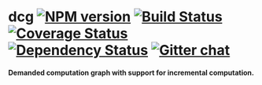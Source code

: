 # dcg [![NPM version][npm-img]][npm-url] [![Build Status][travis-img]][travis-url] [![Coverage Status][coveralls-img]][coveralls-url] [![Dependency Status][dependency-img]][dependency-url] [![Gitter chat][gitter-img]][gitter-url]
#### Demanded computation graph with support for incremental computation.


[examples]:           https://github.com/zeekay/dcg/blob/master/test/test.coffee

[travis-img]:         https://img.shields.io/travis/zeekay/dcg.svg
[travis-url]:         https://travis-ci.org/zeekay/dcg
[coveralls-img]:      https://coveralls.io/repos/zeekay/dcg/badge.svg?branch=master&service=github
[coveralls-url]:      https://coveralls.io/github/zeekay/dcg?branch=master
[dependency-url]:     https://david-dm.org/zeekay/dcg
[dependency-img]:     https://david-dm.org/zeekay/dcg.svg
[npm-img]:            https://img.shields.io/npm/v/dcg.svg
[npm-url]:            https://www.npmjs.com/package/dcg
[gitter-img]:         https://badges.gitter.im/join-chat.svg
[gitter-url]:         https://gitter.im/zeekay/hi

<!-- not used -->
[downloads-img]:      https://img.shields.io/npm/dm/dcg.svg
[downloads-url]:      http://badge.fury.io/js/dcg
[dev-dependency-img]: https://david-dm.org/zeekay/dcg/dev-status.svg
[dev-dependency-url]: https://david-dm.org/zeekay/dcg#info=devDependencies
